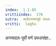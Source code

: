 ```yaml
---
index:  1.1.65
vrittiindex:  176
sutra:  अलोऽन्त्यात्पूर्व उपधा
vritti:  laghu 
---
```


अन्त्यादलः पूर्वो वर्ण उपधासंज्ञः..

